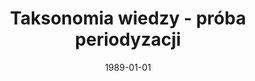 ---
# Documentation: https://wowchemy.com/docs/managing-content/

title: Taksonomia wiedzy - próba periodyzacji
subtitle: ''
summary: ''
authors:
- Witold Kwaśnicki
- kwasnicka
tags: []
categories: []
date: '1989-01-01'
lastmod: 2022-10-07T04:59:01Z
featured: false
draft: false

# Featured image
# To use, add an image named `featured.jpg/png` to your page's folder.
# Focal points: Smart, Center, TopLeft, Top, TopRight, Left, Right, BottomLeft, Bottom, BottomRight.
image:
  caption: ''
  focal_point: ''
  preview_only: false

# Projects (optional).
#   Associate this post with one or more of your projects.
#   Simply enter your project's folder or file name without extension.
#   E.g. `projects = ["internal-project"]` references `content/project/deep-learning/index.md`.
#   Otherwise, set `projects = []`.
projects: []
publishDate: '2022-10-07T04:59:00.212031Z'
publication_types:
- '2'
abstract: ''
publication: '*Zagadnienia Naukoznawstwa*'
---